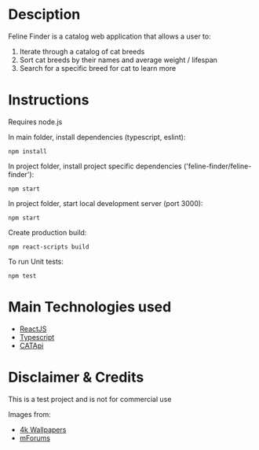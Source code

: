 # Desciption

Feline Finder is a catalog web application that allows a user to:

1. Iterate through a catalog of cat breeds
2. Sort cat breeds by their names and average weight / lifespan
3. Search for a specific breed for cat to learn more

# Instructions

Requires node.js

In main folder, install dependencies (typescript, eslint):

```
npm install
```

In project folder, install project specific dependencies ('feline-finder/feline-finder'):

```
npm start
```

In project folder, start local development server (port 3000):

```
npm start
```

Create production build:

```
npm react-scripts build
```

To run Unit tests:

```
npm test
```

# Main Technologies used

- [ReactJS](https://reactjs.org/)
- [Typescript](https://www.typescriptlang.org/)
- [CATApi](https://thecatapi.com/)

# Disclaimer & Credits

This is a test project and is not for commercial use

Images from:

- [4k Wallpapers](https://free4kwallpapers.com/nature/green-landscape-with-single-tree-wallpaper--DkYn)
- [mForums](https://mforum.ist/media/running-cat-gif.17437/)
